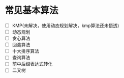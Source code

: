 # 常见基本算法

* [ ] KMP(未解决，使用动态规划解决，kmp算法还未悟透)
* [ ] 动态规划
* [ ] 贪心算法
* [ ] 回溯算法
* [ ] 十大排序算法
* [ ] 查询算法
* [ ] 前中后缀表达式转化
* [ ] 二叉树
